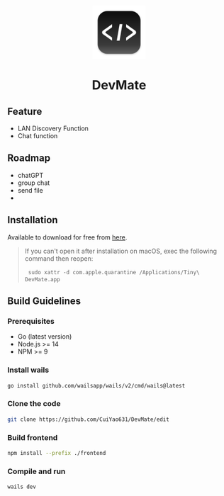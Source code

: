 <div align="center">
<a href="https://github.com/tiny-craft/tiny-rdm/"><img src="build/appicon.png" width="120"/></a>
</div>
<h1 align="center">DevMate</h1>
<!-- <h4 align="center"><strong>English</strong> | <a href="https://github.com/tiny-craft/tiny-rdm/blob/main/README_zh.md">
简体中文</a></h4> -->
<div align="center">


</div>

<picture>

</picture>

## Feature
-  LAN Discovery Function
-  Chat function


## Roadmap
-  chatGPT 
-  group chat
-  send file
-  
  
## Installation

Available to download for free from [here](https://github.com/CuiYao631/DevMate/releases).

> If you can't open it after installation on macOS, exec the following command then reopen:
> ``` shell
>  sudo xattr -d com.apple.quarantine /Applications/Tiny\ DevMate.app
> ```

## Build Guidelines

### Prerequisites

* Go (latest version)
* Node.js >= 14
* NPM >= 9

### Install wails

```bash
go install github.com/wailsapp/wails/v2/cmd/wails@latest
```

### Clone the code

```bash
git clone https://github.com/CuiYao631/DevMate/edit
```

### Build frontend

```bash
npm install --prefix ./frontend
```

### Compile and run

```bash
wails dev
```

